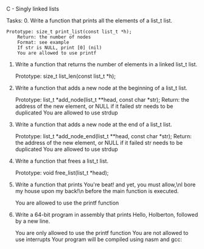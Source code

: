 C - Singly linked lists

Tasks: 
0. Write a function that prints all the elements of a list_t list.

    Prototype: size_t print_list(const list_t *h);
        Return: the number of nodes
        Format: see example
        If str is NULL, print [0] (nil)
        You are allowed to use printf
    
1. Write a function that returns the number of elements in a linked list_t list.

    Prototype: size_t list_len(const list_t *h);

2. Write a function that adds a new node at the beginning of a list_t list.

    Prototype: list_t *add_node(list_t **head, const char *str);
        Return: the address of the new element, or NULL if it failed
        str needs to be duplicated
        You are allowed to use strdup

3. Write a function that adds a new node at the end of a list_t list.

    Prototype: list_t *add_node_end(list_t **head, const char *str);
    Return: the address of the new element, or NULL if it failed
    str needs to be duplicated
    You are allowed to use strdup

4. Write a function that frees a list_t list.

    Prototype: void free_list(list_t *head);

5. Write a function that prints You're beat! and yet, you must allow,\nI bore my house upon my back!\n before the main function is executed.

    You are allowed to use the printf function

6. Write a 64-bit program in assembly that prints Hello, Holberton, followed by a new line.

    You are only allowed to use the printf function
    You are not allowed to use interrupts
    Your program will be compiled using nasm and gcc:
